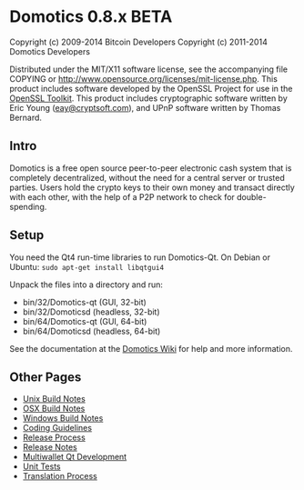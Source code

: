 Domotics 0.8.x BETA
====================

Copyright (c) 2009-2014 Bitcoin Developers
Copyright (c) 2011-2014 Domotics Developers

Distributed under the MIT/X11 software license, see the accompanying
file COPYING or http://www.opensource.org/licenses/mit-license.php.
This product includes software developed by the OpenSSL Project for use in the [OpenSSL Toolkit](http://www.openssl.org/). This product includes
cryptographic software written by Eric Young ([eay@cryptsoft.com](mailto:eay@cryptsoft.com)), and UPnP software written by Thomas Bernard.


Intro
---------------------
Domotics is a free open source peer-to-peer electronic cash system that is
completely decentralized, without the need for a central server or trusted
parties.  Users hold the crypto keys to their own money and transact directly
with each other, with the help of a P2P network to check for double-spending.


Setup
---------------------
You need the Qt4 run-time libraries to run Domotics-Qt. On Debian or Ubuntu:
	`sudo apt-get install libqtgui4`

Unpack the files into a directory and run:

- bin/32/Domotics-qt (GUI, 32-bit)
- bin/32/Domoticsd (headless, 32-bit)
- bin/64/Domotics-qt (GUI, 64-bit)
- bin/64/Domoticsd (headless, 64-bit)

See the documentation at the [Domotics Wiki](http://Domotics.info)
for help and more information.


Other Pages
---------------------
- [Unix Build Notes](build-unix.md)
- [OSX Build Notes](build-osx.md)
- [Windows Build Notes](build-msw.md)
- [Coding Guidelines](coding.md)
- [Release Process](release-process.md)
- [Release Notes](release-notes.md)
- [Multiwallet Qt Development](multiwallet-qt.md)
- [Unit Tests](unit-tests.md)
- [Translation Process](translation_process.md)
